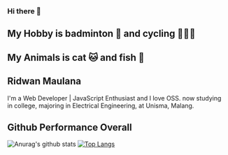 ### Hi there 👋
## My Hobby is badminton 🏸 and cycling 🚴🏻‍♂️
## My Animals is cat 🐱 and fish 🐠
## Ridwan Maulana

I'm a Web Developer | JavaScript Enthusiast and I love OSS.
now studying in college, majoring in Electrical Engineering, at Unisma, Malang.

## Github Performance Overall

![Anurag's github stats](https://github-readme-stats.vercel.app/api?username=R1dwanMaulana&show_icons=true&theme=radical)
[![Top Langs](https://github-readme-stats.vercel.app/api/top-langs/?username=R1dwanMaulana&theme=radical)](https://github.com/anuraghazra/github-readme-stats)
